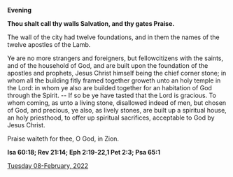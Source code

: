 **Evening**

**Thou shalt call thy walls Salvation, and thy gates Praise.**
 
The wall of the city had twelve foundations, and in them the names of the twelve apostles of the Lamb.
 
Ye are no more strangers and foreigners, but feIlowcitizens with the saints, and of the household of God, and are built upon the foundation of the apostles and prophets, Jesus Christ himself being the chief corner stone; in whom all the building fitly framed together groweth unto an holy temple in the Lord: in whom ye also are builded together for an habitation of God through the Spirit. -- If so be ye have tasted that the Lord is gracious. To whom coming, as unto a living stone, disallowed indeed of men, but chosen of God, and precious, ye also, as lively stones, are built up a spiritual house, an holy priesthood, to offer up spiritual sacrifices, acceptable to God by Jesus Christ.
 
Praise waiteth for thee, O God, in Zion.  

**Isa 60:18; Rev 21:14; Eph 2:19-22,1 Pet 2:3; Psa 65:1**

[Tuesday 08-February, 2022](https://t.me/daily_light)
